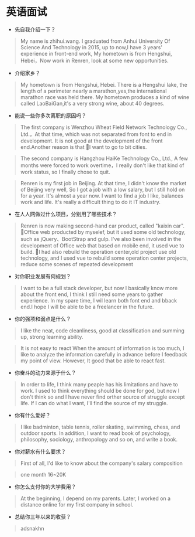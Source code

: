 # 英语面试

- 先自我介绍一下？

> My name is zhihui.wang. I graduated from Anhui University Of Science And Technology in 2015, up to now,I have 3 years' experience in front-end work, My hometown is from Hengshui, Hebei，Now work in Renren, look at some new opportunities.

- 介绍家乡？

> My hometown is from Hengshui, Hebei. There is a Hengshui lake, the length of a perimeter nearly a marathon,yes,the international marathon race was held there. My hometown produces a kind of wine called LaoBaiGan,it's a very strong wine, about 40 degrees.

- 能说一些你多次离职的原因吗？

> The first company is Wenzhou Wheat Field Network Technology Co., Ltd.，At that time, which was not separated from font to end in development. It is not good at the development of the front end.Another reason is that I want to go to bit cities.

> The second company is Hangzhou HaiKe Technology Co., Ltd., A few months were forced to work overtime，I really don't like that kind of work status, so I finally chose to quit.

> Renren is my first job in Beijing. At that time, I didn't know the market of Beijing very well, So I got a job with a low salary, but I still hold on for a year. It's almost a year now. I want to find a job I like, balances work and life. It's really a difficult thing to do it IT industry.

- 在人人网做过什么项目，分别用了哪些技术？

> Renren is now making second-hand car product, called "kaixin car". Office web producted by myselef, but it used some old technology, such as jQuery、BootStrap and gulp. I've also been involved in the development of Office web that based on mobile end, it used vue to build. I had also rebuild the operation center,old project use old technology, and I used vue to rebuild some operation center projects, reduce some scenes of repeated development

- 对你职业发展有何规划？

> I want to be a full stack developer, but now I basically know more about the front end, I think I still need some years to gather experience. In my spare time, I wil learn both font end and bback end.I hope I will be able to be a freelancer in the future.

- 你的强项和弱点是什么？

> I like the neat, code cleanliness, good at classification and summing up, strong learning ability.

> It is not easy to react When the amount of information is too much, I like to analyze the information carefully in advance before I feedback my point of view. However, It good that be able to react fast.

- 你奋斗的动力来源于什么？

> In order to life, I think many peaple has his limitations and have to work. I used to think everything should be done for god, but now I don't think so and I have never find orther source of struggle except life. If I can do what I want, I'll find the source of my struggle.

- 你有什么爱好？

> I like badminton, table tennis, roller skating, swimming, chess, and outdoor sports. In addition, I want to read book of psychology, philosophy, sociology, anthropology and so on, and write a book.

- 你对薪水有什么要求？

> First of all, I'd like to know about the company's salary composition

> one month 16~20K

- 你怎么支付你的大学费用？

> At the beginning, I depend on my parents. Later, I worked on a distance online for my first company in school.

- 总结你三年以来的收获？

> adsnakhn
